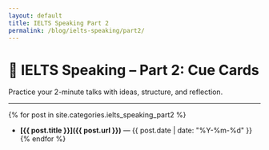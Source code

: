 ```yaml
---
layout: default
title: IELTS Speaking Part 2
permalink: /blog/ielts-speaking/part2/
---
```


# 🎤 IELTS Speaking – Part 2: Cue Cards

Practice your 2-minute talks with ideas, structure, and reflection.

---

{% for post in site.categories.ielts_speaking_part2 %}
- **[{{ post.title }}]({{ post.url }})** — {{ post.date | date: "%Y-%m-%d" }}
{% endfor %}

